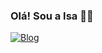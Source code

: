 ### Olá! Sou a Isa 🐱‍👤

[![Blog](https://img.shields.io/badge/website-000000?style=for-the-badge&logo=About.me&logoColor=white)](https://isabelaportfolio.vercel.app/)
